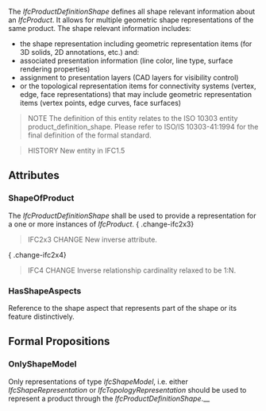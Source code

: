 The _IfcProductDefinitionShape_ defines all shape relevant information about an _IfcProduct_. It allows for multiple geometric shape representations of the same product. The shape relevant information includes:

* the shape representation including geometric representation items (for 3D solids, 2D annotations, etc.) and:
 * associated presentation information (line color, line type, surface rendering properties)
 * assignment to presentation layers (CAD layers for visibility control)
* or the topological representation items for connectivity systems (vertex, edge, face representations) that may include geometric representation items (vertex points, edge curves, face surfaces)


<!-- end of short definition -->

> NOTE The definition of this entity relates to the ISO 10303 entity product_definition_shape. Please refer to ISO/IS 10303-41:1994 for the final definition of the formal standard.

> HISTORY New entity in IFC1.5

## Attributes

### ShapeOfProduct
The _IfcProductDefinitionShape_ shall be used to provide a representation for a one or more instances of _IfcProduct_.
{ .change-ifc2x3}
> IFC2x3 CHANGE New inverse attribute.

{ .change-ifc2x4}
> IFC4 CHANGE Inverse relationship cardinality relaxed to be 1:N.

### HasShapeAspects
Reference to the shape aspect that represents part of the shape or its feature distinctively.

## Formal Propositions

### OnlyShapeModel
Only representations of type _IfcShapeModel_, i.e. either _IfcShapeRepresentation_ or _IfcTopologyRepresentation_ should be used to represent a product through the _IfcProductDefinitionShape_.__
